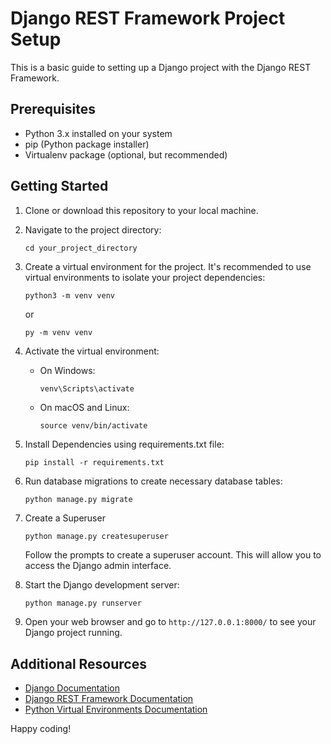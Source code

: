 # Django REST Framework Project Setup

This is a basic guide to setting up a Django project with the Django REST Framework.

## Prerequisites

- Python 3.x installed on your system
- pip (Python package installer)
- Virtualenv package (optional, but recommended)


## Getting Started

1. Clone or download this repository to your local machine.

2. Navigate to the project directory:

    ```
    cd your_project_directory
    ```

3. Create a virtual environment for the project. It's recommended to use virtual environments to isolate your project dependencies:

    ```
    python3 -m venv venv
    ```
    or
    ```
    py -m venv venv
    ```

4. Activate the virtual environment:

    - On Windows:

        ```
        venv\Scripts\activate
        ```

    - On macOS and Linux:

        ```
        source venv/bin/activate
        ```

5. Install Dependencies using requirements.txt file:

    ```
    pip install -r requirements.txt
    ```

6. Run database migrations to create necessary database tables:

    ```
    python manage.py migrate
    ```

7. Create a Superuser

    ```sh
    python manage.py createsuperuser
    ```
    Follow the prompts to create a superuser account. This will allow you to access the Django admin interface.


8. Start the Django development server:

    ```
    python manage.py runserver
    ```

9. Open your web browser and go to `http://127.0.0.1:8000/` to see your Django project running.

## Additional Resources

- [Django Documentation](https://docs.djangoproject.com/en/stable/)
- [Django REST Framework Documentation](https://www.django-rest-framework.org/)
- [Python Virtual Environments Documentation](https://docs.python.org/3/library/venv.html)

Happy coding!

